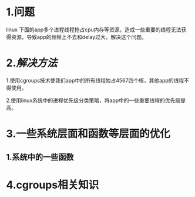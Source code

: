 # 1.问题 
linux 下面的app多个进程线程抢占cpu内存等资源，造成一些重要的线程无法获得资源，导致app的频帧上不去和delay过大，解决这个问题。
# 2.*解决方法*
 1.使用cgroups技术使我们app中的所有线程独占4567四个核，其他app的线程不得使用。
 
 2.使用linux系统中的进程优先级分类策略，将app中的一些重要线程的优先级提高。

# 3.一些系统层面和函数等层面的优化
## 1.系统中的一些函数


# 4.cgroups相关知识


